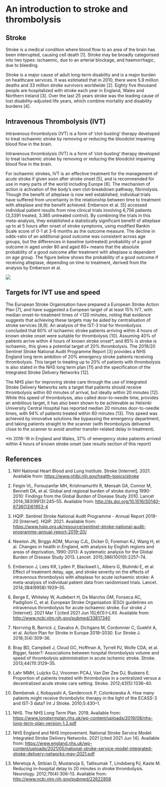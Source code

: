 # An introduction to stroke and thrombolysis

## Stroke

Stroke is a medical condition where blood flow to an area of the brain has been interrupted, causing cell death [1]. Stroke may be broadly categorised into two types: ischaemic, due to an arterial blockage, and haemorrhagic, due to bleeding.

Stroke is a major cause of adult long-term disability and is a major burden on healthcare services. It was estimated that in 2010, there were 5.9 million deaths and 33 million stroke survivors worldwide [2]. Eighty five thousand people are hospitalized with stroke each year in England, Wales and Northern Ireland [3]. Over the last 25 years stroke was the leading cause of lost disability-adjusted life years, which combine mortality and disability burdens [4].

## Intravenous Thrombolysis (IVT)

Intravenous thrombolysis (IVT) is a form of ‘clot-busting’ therapy developed to treat ischaemic stroke by removing or reducing the bloodclot impairing blood flow in the brain. 

Intravenous thrombolysis (IVT) is a form of ‘clot-busting’ therapy developed to treat ischaemic stroke by removing or reducing the bloodclot impairing blood flow in the brain.

For ischaemic strokes, IVT is an effective treatment for the management of acute stroke if given soon after stroke onset [5], and is recommended for use in many parts of the world including Europe [6]. The mechanism of action is activation of the body’s own clot-breakdown pathway, fibrinolysis. Though the benefit of alteplase is now well established, individual trials have suffered from uncertainty in the relationship between time to treatment with alteplase and the benefit achieved. Emberson et al. [5] accessed individual patient results from nine clinical trials involving 6,756 patients (3,3391 treated, 3.365 untreated control). By combining the trials in this meta-analysis, they established a statistically significant benefit of alteplase up to at 5 hours after onset of stroke symptoms, using modified Rankin Scale score of 0-1 at 3-6 months as the outcome measure. The decline in odds-ratio of an additional good outcome was consistent across age groups, but the differences in baseline (untreated) probability of a good outcome in aged under 80 and aged 80+ means that the absolute probability of a good outcome after treatment with alteplase is dependent on age group. The figure below shows the probability of a good outcome if receiving alteplase, depending on time to treatment, derived from the analysis by Emberson et al.

![](thrombolysis_decline_prob.jpg)

## Targets for IVT use and speed

The European Stroke Organisation have prepared a European Stroke Action Plan [7], and have suggested a European target of at least 15% IVT, with median onset-to-treatment times of <120 minutes, noting that evidence suggests that achieving these targets may be aided by centralisation of stroke services [8,9]. An analysis of the IST-3 trial for thrombolysis concluded that 60% of ischaemic stroke patients arriving within 4 hours of known stroke onset were suitable for thrombolysis [10]. Assuming 40% of patients arrive within 4 hours of known stroke onset*, and 85% is stroke is ischaemic, this gives a potential target of 20% thrombolysis. The 2019/20 Sentinel Stroke National Audit Programme Report [3] provides a NHS England long term ambition of 20% emergency stroke patients receiving thrombolysis. This target to treating up to 20% of patients with thrombolysis is also stated in the NHS long term plan [11] and the specification of the Integrated Stroke Delivery Networks [12].

The NHS plan for improving stroke care through the use of Integrated Stroke Delivery Networks sets a target that patients should receive thrombolysis within 60 minutes of arrival, but ideally within 20 minutes [12]. While this speed of thrombolysis, also called door-to-needle time, provides an ambitious target, it has also been shown to be achievable as Helsinki University Central Hospital has reported median 20 minutes door-to-needle times, with 94% of patients treated within 60 minutes [13]. This speed was achieved by innovative solutions like bypassing the emergency department, and taking patients straight to the scanner (with thrombolysis delivered close to the scanner to avoid another transfer-related delay in treatment).

*In 2016-18 in England and Wales, 37% of emergency stoke patients arrived within 4 hours of known stroke onset (see results section of this report)

## References

1. NIH National Heart Blood and Lung Institute. Stroke [Internet]. 2021. Available from: https://www.nhlbi.nih.gov/health-topics/stroke

2. Feigin VL, Forouzanfar MH, Krishnamurthi R, Mensah GA, Connor M, Bennett DA, et al. Global and regional burden of stroke during 1990-2010: Findings from the Global Burden of Disease Study 2010. Lancet 2014;383(9913):245–55. Available from: http://dx.doi.org/10.1016/S0140-6736(13)61953-4

3. HQIP. Sentinel Stroke National Audit Programme - Annual Report 2019-20 [Internet]. HQIP. 2021. Available from: https://www.hqip.org.uk/resource/sentinel-stroke-national-audit-programme-annual-report-2019-20/

4. Newton JN, Briggs ADM, Murray CJL, Dicker D, Foreman KJ, Wang H, et al. Changes in health in England, with analysis by English regions and areas of deprivation, 1990-2013: A systematic analysis for the Global Burden of Disease Study 2013. Lancet. 2015;386(10010):2257–74. 

5. Emberson J, Lees KR, Lyden P, Blackwell L, Albers G, Bluhmki E, et al. Effect of treatment delay, age, and stroke severity on the effects of intravenous thrombolysis with alteplase for acute ischaemic stroke: A meta-analysis of individual patient data from randomised trials. Lancet. 2014;384(9958):1929–35. 

6. Berge E, Whiteley W, Audebert H, De Marchis GM, Fonseca AC, Padiglioni C, et al. European Stroke Organisation (ESO) guidelines on intravenous thrombolysis for acute ischaemic stroke. Eur stroke J [Internet]. 2021 Mar 1 [cited 2021 Jun 15];6(1):I–LXII. Available from: http://www.ncbi.nlm.nih.gov/pubmed/33817340

7. Norrving B, Barrick J, Davalos A, Dichgans M, Cordonnier C, Guekht A, et al. Action Plan for Stroke in Europe 2018–2030. Eur Stroke J. 2018;3(4):309–36. 

8. Bray BD, Campbell J, Cloud GC, Hoffman A, Tyrrell PJ, Wolfe CDA, et al. Bigger, faster?: Associations between hospital thrombolysis volume and speed of thrombolysis administration in acute ischemic stroke. Stroke. 2013;44(11):3129–35. 

9. Lahr MMH, Luijckx GJ, Vroomen PCAJ, Van Der Zee DJ, Buskens E. Proportion of patients treated with thrombolysis in a centralized versus a decentralized acute stroke care setting. Stroke. 2012;43(5):1336–40. 

10.	Bembenek J, Kobayashi A, Sandercock P, Czlonkowska A. How many patients might receive thrombolytic therapy in the light of the ECASS-3 and IST-3 data? Int J Stroke. 2010;5:430–1. 

11.	NHS. The NHS Long Term Plan. 2019. Available from: https://www.longtermplan.nhs.uk/wp-content/uploads/2019/08/nhs-long-term-plan-version-1.2.pdf

12. NHS England and NHS Improvement. National Stroke Service Model: Integrated Stroke Delivery Networks. 2021 [cited 2021 Jun 14]. Available from: https://www.england.nhs.uk/wp-content/uploads/2021/05/national-stroke-service-model-integrated-stroke-delivery-networks-may-2021.pdf

13. Meretoja A, Strbian D, Mustanoja S, Tatlisumak T, Lindsberg PJ, Kaste M. Reducing in-hospital delay to 20 minutes in stroke thrombolysis. Neurology. 2012;79(4):306–13. Available from: http://www.ncbi.nlm.nih.gov/pubmed/22622858
